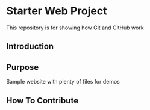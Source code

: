# Starter Web Project

This repository is for showing how Git and GitHub work

## Introduction

## Purpose

Sample website with plenty of files for demos

## How To Contribute

